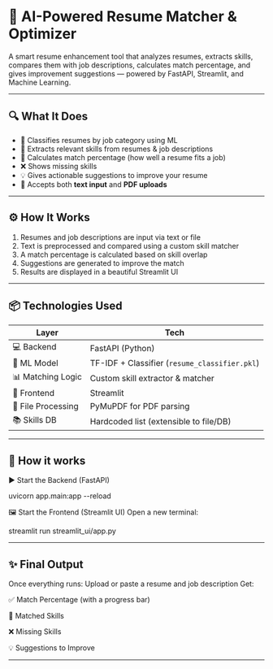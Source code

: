 # 🚀 AI-Powered Resume Matcher & Optimizer

A smart resume enhancement tool that analyzes resumes, extracts skills, compares them with job descriptions, calculates match percentage, and gives improvement suggestions — powered by FastAPI, Streamlit, and Machine Learning.

---

## 🔍 What It Does

- 🧠 Classifies resumes by job category using ML
- 🧾 Extracts relevant skills from resumes & job descriptions
- 🧮 Calculates match percentage (how well a resume fits a job)
- ❌ Shows missing skills
- 💡 Gives actionable suggestions to improve your resume
- 📄 Accepts both **text input** and **PDF uploads**

---

## ⚙️ How It Works

1. Resumes and job descriptions are input via text or file
2. Text is preprocessed and compared using a custom skill matcher
3. A match percentage is calculated based on skill overlap
4. Suggestions are generated to improve the match
5. Results are displayed in a beautiful Streamlit UI

---

## 📦 Technologies Used

| Layer | Tech |
|-------|------|
| 💻 Backend | FastAPI (Python) |
| 🤖 ML Model | TF-IDF + Classifier (`resume_classifier.pkl`) |
| 📊 Matching Logic | Custom skill extractor & matcher |
| 🎨 Frontend | Streamlit |
| 📄 File Processing | PyMuPDF for PDF parsing |
| 📚 Skills DB | Hardcoded list (extensible to file/DB) |

---

## 🚀 How it works

▶️ Start the Backend (FastAPI)

uvicorn app.main:app --reload

🖼️ Start the Frontend (Streamlit UI)
Open a new terminal: 

streamlit run streamlit_ui/app.py

---

## ✨ Final Output

Once everything runs: Upload or paste a resume and job description
Get:

✅ Match Percentage (with a progress bar)

🎯 Matched Skills

❌ Missing Skills

💡 Suggestions to Improve

----
